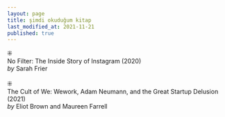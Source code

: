 ```yaml
---
layout: page
title: şimdi okuduğum kitap
last_modified_at: 2021-11-21
published: true
---
```


⁜  
No Filter: The Inside Story of Instagram (2020)  
<i>by</i> Sarah Frier  
<br />
⁜  
The Cult of We: Wework, Adam Neumann, and the Great Startup Delusion (2021)  
<i>by</i> Eliot Brown and Maureen Farrell  
<br />

